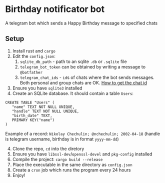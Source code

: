 # Birthday notificator bot

A telegram bot which sends a Happy Birthday message to specified chats

## Setup

1. Install rust and `cargo`
2. Edit the `config.json`:
   1. `sqlite_db_path` - path to an sqlite `.db` or `.sqlite` file
   2. `telegram_bot_token` can be obtained by writing a message to `@botfather`
   3. `telegram_chat_ids` - `id`s of chats where the bot sends messages. Both personal and group chats are OK. [How to get the chat id](https://sean-bradley.medium.com/get-telegram-chat-id-80b575520659)
3. Ensure you have `sqlite3` installed 
3. Create an SQLite database. It should contain a table `Users`:

```SQLite
CREATE TABLE "Users" (
   "name" TEXT NOT NULL UNIQUE,
   "handle" TEXT NOT NULL UNIQUE,
   "birth_date" TEXT,
   PRIMARY KEY("name")
)
```
Example of a record: `Nikolay Chechulin; @nchechulin; 2002-04-18` (handle is telegram username, birthday is in format `yyyy-mm-dd`)

4. Clone the repo, `cd` into the diretory
5. Ensure you have `libssl-dev`/`openssl-devel` and `pkg-config` installed
6. Compile the project: `cargo build --release`
7. Place the executable in the same directory as `config.json`
8. Create a `cron` job which runs the program every 24 hours
9. Enjoy!

